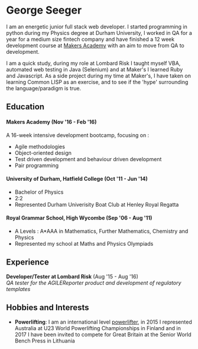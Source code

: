 # George Seeger

I am an energetic junior full stack web developer. I started programming in python during my Physics degree at Durham University, I worked in QA for a year for a medium size fintech company and have finished a 12 week development course at [Makers Academy](https://github.com/makersacademy) with an aim to move from QA to development.

I am a quick study, during my role at Lombard Risk I taught myself VBA, automated web testing in Java (Selenium) and at Maker's I learned Ruby and Javascript. As a side project during my time at Maker's, I have taken on learning Common LISP as an exercise, and to see if the 'hype' surrounding the language/paradigm is true.


## Education

#### Makers Academy (Nov '16 - Feb '16)

A 16-week intensive development bootcamp, focusing on :

- Agile methodologies
- Object-oriented design
- Test driven development and behaviour driven development
- Pair programming

#### University of Durham, Hatfield College  (Oct '11 - Jun '14)

- Bachelor of Physics
- 2:2
- Represented Durham Univerisity Boat Club at Henley Royal Regatta

#### Royal Grammar School, High Wycombe (Sep '06 - Aug '11)

- A Levels : A*AAA in Mathematics, Further Mathematics, Chemistry and Physics
- Represented my school at Maths and Physics Olympiads

## Experience

**Developer/Tester at Lombard Risk** (Aug '15 - Aug '16)    
*QA tester for the AGILEReporter product and development of regulatory templates*  

## Hobbies and Interests
- **Powerlifting**: I am an international level [powerlifter](www.powerlifting-ipf.com), in 2015 I represented Australia at U23 World Powerlifting Championships in Finland and in 2017 I have been invited to compete for Great Britain at the Senior World Bench Press in Lithuania
